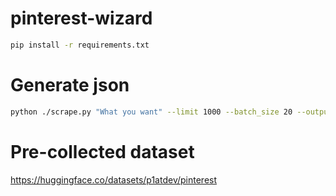 # pinterest-wizard

```bash
pip install -r requirements.txt
```

# Generate json

```bash
python ./scrape.py "What you want" --limit 1000 --batch_size 20 --output ./output.json
```
# Pre-collected dataset

https://huggingface.co/datasets/p1atdev/pinterest